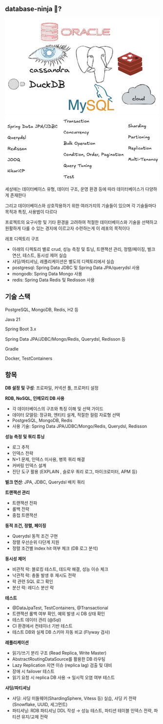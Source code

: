 ## database-ninja 🥷?

![databases](./assets/databases.png)
![concepts](./assets/concepts.png)

세상에는 데이터베이스 유형, 데이터 구조, 운영 환경 등에 따라 데이터베이스가 다양하게 존재한다

그리고 데이터베이스와 상호작용하기 위한 여러가지의 기술들이 있으며 각 기술들마다 목적과 특징, 사용법이 다르다

프로젝트의 요구사항 및 기타 환경을 고려하여 적절한 데이터베이스와 기술을 선택하고 원활하게 다룰 수 있는 경지에 이르고자 수련하는게 이 레포의 목적이다

레포 디렉토리 구조
- 아래의 디렉토리 별로 crud, 성능 측정 및 튜닝, 트랜잭션 관리, 정렬/페이징, 벌크 연산, 테스트, 동시성 제어 실습
- 샤딩/파티셔닝, 레플리케이션은 별도의 디렉토리에서 실습
- postgresql: Spring Data JDBC 및 Spring Data JPA/querydsl 사용
- mongodb: Spring Data Mongo 사용
- redis: Spring Data Redis 및 Redisson 사용


## 기술 스택

PostgreSQL, MongoDB, Redis, H2 등

Java 21

Spring Boot 3.x 

Spring Data JPA/JDBC/Mongo/Redis, Querydsl, Redisson 등

Gradle

Docker, TestContainers


## 항목

**DB 설정 및 구성**: 프로파일, 커넥션 풀, 프로퍼티 설정

**RDB, NoSQL, 인메모리 DB 사용**
- 각 데이터베이스의 구조와 특징 이해 및 선택 가이드
- 데이터 모델링: 정규화, 엔티티 설계, 적절한 컬럼 자료형 선택
- PostgreSQL, MongoDB, Redis
- 사용 기술: Spring Data JPA/JDBC/Mongo/Redis, Querydsl, Redisson

**성능 측정 및 쿼리 튜닝**
- 로그 추적
- 인덱스 전략
- N+1 문제, 인덱스 미사용, 병목 쿼리 해결
- 커버링 인덱스 설계
- 진단 도구 활용 (EXPLAIN , 슬로우 쿼리 로그, 마이크로미터, APM 등)

**벌크 연산**: JPA, JDBC, Querydsl 배치 쿼리

**트랜잭션 관리**
- 트랜잭션 전파
- 롤백 전략
- 중첩 트랜잭션

**동적 조건, 정렬, 페이징**
- Querydsl 동적 조건 구현
- 정렬 우선순위 다단계 지원
- 정렬 조건별 Index hit 여부 체크 (DB 로그 분석)

**동시성 제어**
- 비관적 락: 블로킹 테스트, 데드락 해결, 성능 이슈 체크
- 낙관적 락: 충돌 발생 후 재시도 전략
- 락 관련 SQL 로그 확인
- 분산 락: 레디스 분산 락

**테스트**
- @DataJpaTest, TestContainers, @Transactional
- 트랜잭션 롤백 여부 확인, 예외 발생 시 DB 상태 확인
- 테스트 데이터 관리 (@Sql)
- CI 환경에서 컨테이너 기반 테스트
- 테스트 DB와 실제 DB 스키마 자동 비교 (Flyway 검사)

**레플리케이션**
- 읽기/쓰기 분리 구조 (Read Replica, Write Master)
- AbstractRoutingDataSource를 활용한 DB 라우팅
- Lazy Replication 지연 이슈 (replica lag) 검출 및 대비
- 장애 시 failover 테스트
- 읽기 요청 시 replica DB 사용 → 일시적 오염 여부 테스트

**샤딩/파티셔닝**
- 샤딩: 샤딩 미들웨어(ShardingSphere, Vitess 등) 실습, 샤딩 키 전략(Snowflake, UUID, 세그먼트)
- 파티셔닝: RDB 파티셔닝 DDL 작성 → 성능 테스트, 파티션 테이블 인덱스 전략, 파티션 유지/교체 전략